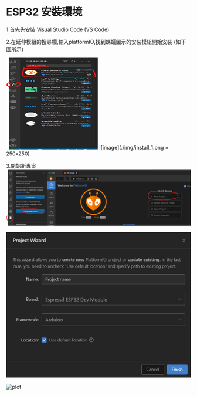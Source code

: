 # ESP32 安裝環境

1.首先先安裝  Visual Studio Code (VS Code) 

2.在延伸模組的搜尋欄,輸入platformIO,找到螞蟻圖示的安裝模組開始安裝 (如下圖所示) 

<img src="./img/install_1.png" width=250px height=250px>
![image](./img/install_1.png = 250x250)   

3.開始新專案 
![plot](./img/install_2.png)

![plot](./img/install_3.png) 



![plot](./img/blink.gif) 

